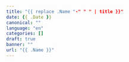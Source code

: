 ```yaml
---
title: "{{ replace .Name "-" " " | title }}"
date: {{ .Date }}
canonical: ""
language: "en"
categories: []
draft: true
banner: ""
url: "{{ .Name }}"
---
```

<!--more-->